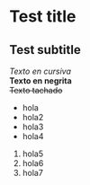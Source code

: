 # Test title
## Test subtitle
*Texto en cursiva*  
**Texto en negrita**  
~~Texto tachado~~  
- hola
- hola2
- hola3
- hola4
1. hola5
2. hola6
1. hola7
